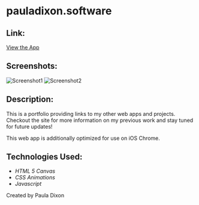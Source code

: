 
# pauladixon.software

## Link:

[View the App](https://pauladixon.software/)

## Screenshots:

![Screenshot1](https://i.imgur.com/DwV5HpQ.jpg)
![Screenshot2](https://i.imgur.com/vbR9e8J.png)

## Description:

This is a portfolio providing links to my other web apps and projects. Checkout the site for more information on my previous work and stay tuned for future updates!

This web app is additionally optimized for use on iOS Chrome.


## Technologies Used:

- _HTML 5 Canvas_
- _CSS Animations_
- _Javascript_


Created by Paula Dixon

